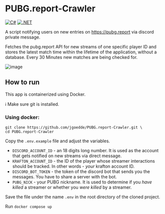 # PUBG.report-Crawler

[![C#](https://custom-icon-badges.demolab.com/badge/C%23-%23239120.svg?logo=cshrp&logoColor=white)](#)
[![.NET](https://img.shields.io/badge/.NET-512BD4?logo=dotnet&logoColor=fff)](#)

A script notifying users on new entries on https://pubg.report via discord private message.

Fetches the pubg.report API for new streams of one specific player ID and stores the latest match time within the lifetime of the application, without a database. Every 30 Minutes new matches are being checked for.

![image](https://github.com/jgoedde/PUBG.report-Crawler/assets/129423545/e28b12e9-ed9c-4e0c-8837-1a5b8596d835)

## How to run

This app is containerized using Docker.

ℹ️ Make sure git is installed.

### Using docker:

```
git clone https://github.com/jgoedde/PUBG.report-Crawler.git \
cd PUBG.report-Crawler
```

Copy the `.env.example` file and adjust the variables.

- `DISCORD_ACCOUNT_ID` - an 18 digits long number. It is used as the account that gets notified on new streams via direct message.
- `KRAFTON_ACCOUNT_ID` - the ID of the player whose streamer interactions should be tracked. In other words - *your* krafton account ID.
- `DISCORD_BOT_TOKEN` - the token of the discord bot that sends you the messages. You have to share a server with the bot.
- `PUBG_NICK` - your PUBG nickname. It is used to determine if you *have killed* a streamer or whether you *were killed* by a streamer.

Save the file under the name `.env` in the root directory of the cloned project.

Run `docker compose up`
